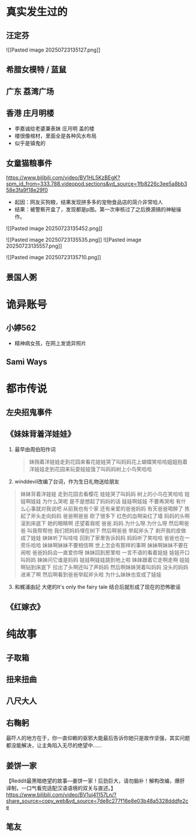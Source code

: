 

# 真实发生过的


## 汪定芬

![[Pasted image 20250723135127.png]]


## 希腊女模特 / 蓝鼠




## 广东 荔湾广场
## 香港 庄月明楼

- 李嘉诚给老婆兼表妹 庄月明 盖的楼
- 楼很像棺材，里面全是各种风水布局
- 似乎是镇鬼的


## 女童猫粮事件

https://www.bilibili.com/video/BV1HL5KzBEgK?spm_id_from=333.788.videopod.sections&vd_source=1fb8226c3ee5a8bb358e3fa9f18e29f0



- 起因：网友买狗粮，结果发现拼多多的宠物食品店的简介非常哈人
- 结果：被警察开盒了，发现都是p图。第一次审核过了之后换源搞的神秘操作。
 


![[Pasted image 20250723135452.png]]

![[Pasted image 20250723135535.png]]
![[Pasted image 20250723135557.png]]


![[Pasted image 20250723135710.png]]




## 景国人粥




# 诡异账号


## 小婷562


- 精神病女孩，在网上发诡异照片

## Sami Ways




# 都市传说


## 左央招鬼事件




## 《妹妹背着洋娃娃》



1. 最早由周伯阳作词
	>妹捎着洋娃娃走到花园来看花娃娃哭了叫妈妈花上蝴蝶笑哈哈姐姐抱着洋娃娃走到花园来玩耍娃娃饿了叫妈妈树上小鸟笑哈哈


2. winddevil改编了台词，作为生日礼物送给朋友
> 妹妹背着洋娃娃
走到花园去看樱花
娃娃哭了叫妈妈
树上的小鸟在笑哈哈
娃娃啊娃娃 为什么哭呢
是不是想起了妈妈的话
娃娃啊娃娃 不要再哭啦
有什么心事就对我说吧
从前我也有个家
还有亲爱的爸爸妈妈
有天爸爸喝醉了
拣起了斧头走向妈妈
爸爸啊爸爸 砍了很多下
红色的血啊染红了墙
妈妈的头啊 滚到床底下
她的眼睛啊 还望着我呢 爸爸.妈妈.为什么呀.为什么呀
然后啊爸爸 叫我帮帮他
我们把妈妈埋在树下
然后啊爸爸 举起斧头了
剥开我的皮做成了娃娃
妹妹听了叫哇哇
回到了家里告诉妈妈
妈妈听了笑哈哈
爸爸也在一旁乐哈哈
妹妹啊妹妹不要相信啊
世上怎会有那样的事啊
妹妹啊妹妹不要在闹啦
爸爸妈妈会一直爱你呀
妹妹回到房里啦
一言不语的看着娃娃
娃娃开口叫妈妈
妹妹问它谁是妈妈
娃娃啊娃娃跳到地上啦
妹妹跟着它走啊走啊
娃娃啊钻到床底下
拉出了头啊还叫了声妈妈
然后啊妹妹哭着叫妈妈
没头的妈妈进来了啊
然后啊看到爸爸举起斧头啦
为什么妹妹也变成了娃娃



3. 和梶浦由記  大佬的It's only the fairy tale 结合后就形成了现在的恐怖歌谣


## 《红嫁衣》


# 纯故事


## 子取箱



## 扭来扭曲
## 八尺大人

## 右鞠躬



最吓人的地方在于，你一直仰赖的驱邪大能最后告诉你她只是故作坚强，其实问题都没能解决，让主角陷入无尽的绝望中……



## 姜饼一家

【Reddit最黑暗绝望的故事—姜饼一家！后劲巨大，请勿脑补！解构改编，爆肝译制，一口气看完适配汉语语境的双关与直述。】 https://www.bilibili.com/video/BV1uj41157Ln/?share_source=copy_web&vd_source=7de8c277f16e8e03b48a5328dddfe2ce




## 笔友